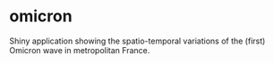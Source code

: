 # omicron

Shiny application showing the spatio-temporal variations of the (first) Omicron wave in metropolitan France. 


